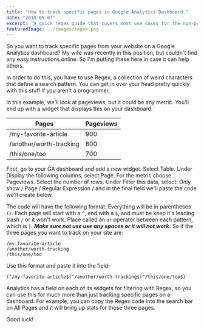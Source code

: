 ```yaml
---
title: "How to track specific pages in Google Analytics Dashboard."
date: "2018-09-07"
excerpt: "A quick regex guide that covers most use cases for the non-programmer"
featuredImage: ../images/regex.png
---
```


So you want to track specific pages from your website on a Google Analytics dashboard? My wife was recently in this position, but couldn't find any easy instructions online. So I'm putting these here in case it can help others.

In order to do this, you have to use Regex, a collection of weird characters that define a search pattern. You can get in over your head pretty quickly with this stuff if you aren't a programmer.

In this example, we'll look at pageviews, but it could be any metric. You'll end up with a widget that displays this on your dashboard:

| Pages | Pageviews |
|-------|-----------|
|/my-favorite-article|900|
|/another/worth-tracking|800|
|/this/one/too|700|

First, go to your GA dashboard and add a new widget. Select Table. Under Display the following columns, select Page. For the metric choose Pageviews. Select the number of rows. Under Filter this data, select: Only show / Page / Regular Expression / and in the final field we'll paste the code we'll create below. 

The code will have the following format: Everything will be in parentheses ```()```. Each page will start with a ```^```, end with a ```$```, and must be keep it's leading slash ```/``` or it won't work. Place called an ```or``` operator between each pattern, which is ```|```. ***Make sure not use use any spaces or it will not work.*** So if the three pages you want to track on your site are:

```
/my-favorite-article 
/another/worth-tracking
/this/one/too
```

Use this format and paste it into the field: 

```regex
(^/my-favorite-article$|^/another/worth-tracking$|^/this/one/too$)
```

Analytics has a field on each of its widgets for filtering with Regex, so you can use this for much more than just tracking specific pages on a dashboard. For example, you can copy the Regex code into the search bar on All Pages and it will bring up stats for those three pages. 

Good luck! 
